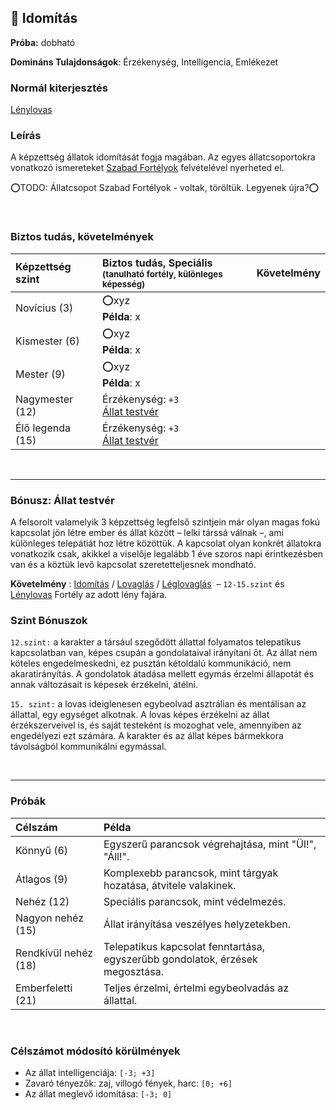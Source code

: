 ## 🔵 Idomítás

**Próba:** dobható

**Domináns Tulajdonságok**: Érzékenység, Intelligencia, Emlékezet

### Normál kiterjesztés

 [Lénylovas](../fortelyok.szabad/lenylovas.md) 
 
### Leírás

A képzettség állatok idomítását fogja magában. Az egyes állatcsoportokra vonatkozó ismereteket [Szabad Fortélyok](../042_szabad_fortelyok.md) felvételével nyerheted el. 

⭕TODO: Állatcsopot Szabad Fortélyok - voltak, töröltük. Legyenek újra?⭕

<br />

### Biztos tudás, követelmények

| Képzettség szint | Biztos tudás, Speciális <br /><sub>(tanulható fortély, különleges  képesség)</sub> | Követelmény |
| :--------------- | :--------------------------------------------------------------------------------- | :---------: |
| Novícius (3)     | ⭕xyz <br /> **Példa**: x                                                           |             |
| Kismester (6)    | ⭕xyz <br /> **Példa**: x                                                           |             |
| Mester (9)       | ⭕xyz <br /> **Példa**: x                                                           |             |
| Nagymester (12)  | Érzékenység: `+3`<br />[Állat testvér](#b%C3%B3nusz-%C3%A1llat-testv%C3%A9r)       |             |
| Élő legenda (15) | Érzékenység: `+3`<br />[Állat testvér](#b%C3%B3nusz-%C3%A1llat-testv%C3%A9r)       |             |

<br />

---
### Bónusz: Állat testvér

A felsorolt valamelyik 3 képzettség legfelső szintjein már olyan magas fokú kapcsolat jön létre ember és állat között – lelki társsá válnak –, ami különleges telepátiát hoz létre közöttük. A kapcsolat olyan konkrét állatokra vonatkozik csak, akikkel a viselője legalább 1 éve szoros napi érintkezésben van és a köztük levő kapcsolat szeretetteljesnek mondható.

**Követelmény** : [Idomítás](idomitas.md) / [Lovaglás](lovaglas.md) / [Léglovaglás](leglovaglas.md) &nbsp;–&nbsp;`12-15.szint` és [Lénylovas](../fortelyok.szabad/lenylovas.md) Fortély az adott lény fajára.

### Szint Bónuszok 

`12.szint:` a karakter a társául szegődött állattal folyamatos telepatikus kapcsolatban van, képes csupán a gondolataival irányítani őt. Az állat nem köteles engedelmeskedni, ez pusztán kétoldalú kommunikáció, nem akaratirányítás. A gondolatok átadása mellett egymás érzelmi állapotát és annak változásait is képesek érzékelni, átélni.

`15. szint:` a lovas ideiglenesen egybeolvad asztrálian és mentálisan az állattal, egy egységet alkotnak. A lovas képes érzékelni az állat érzékszerveivel is, és saját testeként is mozoghat vele, amennyiben az engedélyezi ezt számára. A karakter és az állat képes bármekkora távolságból kommunikálni egymással.


<br />

---
### Próbák

| Célszám              | Példa                                                                         |
| :------------------- | :---------------------------------------------------------------------------- |
| Könnyű       (6)     | Egyszerű parancsok végrehajtása, mint "Ül!", "Áll!".                          |
| Átlagos      (9)     | Komplexebb parancsok, mint tárgyak hozatása, átvitele valakinek.              |
| Nehéz        (12)    | Speciális parancsok, mint védelmezés.                                         |
| Nagyon nehéz (15)    | Állat irányítása veszélyes helyzetekben.                                      |
| Rendkívül nehéz (18) | Telepatikus kapcsolat fenntartása, egyszerűbb gondolatok, érzések megosztása. |
| Emberfeletti (21)    | Teljes érzelmi, értelmi egybeolvadás az állattal.                             |

<br />

### Célszámot módosító körülmények

- Az állat intelligenciája: `[-3; +3]`
- Zavaró tényezők: zaj, villogó fények, harc: `[0; +6]`
- Az állat meglevő idomítása: `[-3; 0]`
